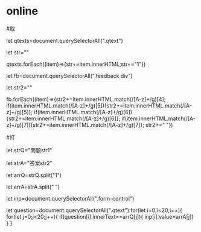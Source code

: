 # online

#取

let qtexts=document.querySelectorAll(".qtext")

let str=""

qtexts.forEach((item)=>{str+=item.innerHTML;str+="1"})

let fb=document.querySelectorAll(".feedback div")

let str2=""

fb.forEach((item)=>{str2+=item.innerHTML.match(/[A-z]+/g)[4];
 if(item.innerHTML.match(/[A-z]+/g)[5]){str2+=item.innerHTML.match(/[A-z]+/g)[5]};
 if(item.innerHTML.match(/[A-z]+/g)[6]){str2+=item.innerHTML.match(/[A-z]+/g)[6]};
 if(item.innerHTML.match(/[A-z]+/g)[7]){str2+=item.innerHTML.match(/[A-z]+/g)[7]};
str2+=" "})

#打

let strQ="問題str1"

let strA="答案str2"

let arrQ=strQ.split("1")

let arrA=strA.split(" ")

let inp=document.querySelectorAll(".form-control")

let question=document.querySelectorAll(".qtext")
for(let i=0;i<20;i++){  
     for(let j=0;j<20;j++){
	if(question[i].innerText==arrQ[j]){
          inp[i].value=arrA[j]}
      }
    }
